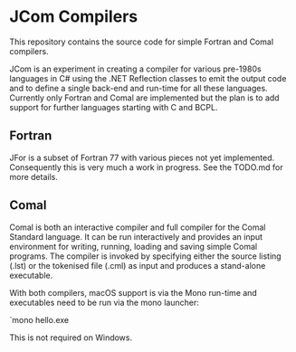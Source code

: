 # JCom Compilers

This repository contains the source code for simple Fortran and Comal compilers.

JCom is an experiment in creating a compiler for various pre-1980s languages in C# using the .NET Reflection classes to emit the output code and to define a single back-end and run-time for all these languages. Currently only Fortran and Comal are implemented but the plan is to add support for further languages starting with C and BCPL.

## Fortran

JFor is a subset of Fortran 77 with various pieces not yet implemented. Consequently this is very much a work in progress. See the TODO.md for more details.

## Comal

Comal is both an interactive compiler and full compiler for the Comal Standard language. It can be run interactively and provides an input environment for writing, running, loading and saving simple Comal programs. The compiler is invoked by specifying either the source listing (.lst) or the tokenised file (.cml) as input and produces a stand-alone executable.

With both compilers, macOS support is via the Mono run-time and executables need to be run via the mono launcher:

`mono hello.exe

This is not required on Windows.
